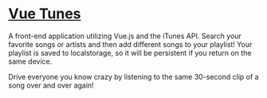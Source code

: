 [Vue Tunes](http://jaime-lynn.github.io/vue-music-checkpoint)
=========

A front-end application utilizing Vue.js and the iTunes API. Search your favorite songs or artists and then add different songs to your playlist! Your playlist is saved to localstorage, so it will be persistent if you return on the same device.

Drive everyone you know crazy by listening to the same 30-second clip of a song over and over again!
